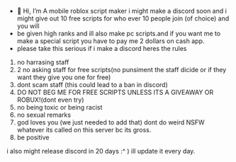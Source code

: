- 👋 Hi, I’m A mobile roblox script maker i might make a discord soon and i might give out 10 free scripts for who ever 10 people join (of choice) and you will
- be given high ranks and ill also make pc scripts.and if you want me to make a special script you have to pay me 2 dollars on cash app.
- please take this serious if i make a discord heres the rules

1. no harrasing staff
2. 2 no asking staff for free scripts(no punsiment the staff dicide or if they want they give you one for free)
3. dont scam staff (this could lead to a ban in discord)
4. DO NOT BEG ME FOR FREE SCRIPTS UNLESS ITS A GIVEAWAY OR ROBUX!(dont even try)
5. no being toxic or being racist
6. no sexual remarks
7. god loves you (we just needed to add that)
   dont do weird NSFW whatever its called on this server bc its gross.
8. be positive


i also might release discord in 20 days :^ ) ill update it every day.
